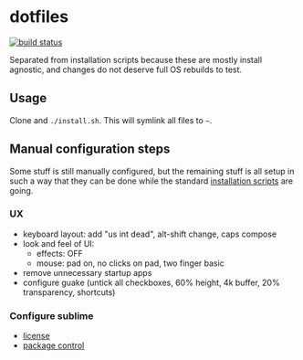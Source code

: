 # dotfiles
[![build status](https://secure.travis-ci.org/clux/dotfiles.svg)](http://travis-ci.org/clux/dotfiles)

Separated from installation scripts because these are mostly install agnostic, and changes do not deserve full OS rebuilds to test.

## Usage
Clone and `./install.sh`. This will symlink all files to `~`.

## Manual configuration steps
Some stuff is still manually configured, but the remaining stuff is all setup in such a way that they can be done while the standard [installation scripts](https://github.com/clux/dotclux) are going.

### UX

- keyboard layout: add "us int dead", alt-shift change, caps compose
- look and feel of UI:
  * effects: OFF
  * mouse: pad on, no clicks on pad, two finger basic
- remove unnecessary startup apps
- configure guake (untick all checkboxes, 60% height, 4k buffer, 20% transparency, shortcuts)

### Configure sublime

- [license](https://mail.google.com/mail/u/0/#search/sublime+license/13a942d72a211e81)
- [package control](https://packagecontrol.io/installation)
